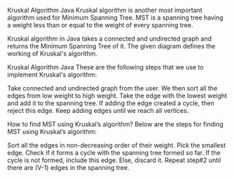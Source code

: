 Kruskal Algorithm Java
Kruskal algorithm is another most important algorithm used for Minimum Spanning Tree. MST is a spanning tree having a weight less than or equal to the weight of every spanning tree.

Kruskal algorithm in Java takes a connected and undirected graph and returns the Minimum Spanning Tree of it. The given diagram defines the working of Kruskal's algorithm.

Kruskal Algorithm Java
These are the following steps that we use to implement Kruskal's algorithm:

Take connected and undirected graph from the user.
We then sort all the edges from low weight to high weight.
Take the edge with the lowest weight and add it to the spanning tree. If adding the edge created a cycle, then reject this edge.
Keep adding edges until we reach all vertices.

How to find MST using Kruskal’s algorithm?
Below are the steps for finding MST using Kruskal’s algorithm:

Sort all the edges in non-decreasing order of their weight. 
Pick the smallest edge. Check if it forms a cycle with the spanning tree formed so far. If the cycle is not formed, include this edge. Else, discard it. 
Repeat step#2 until there are (V-1) edges in the spanning tree.